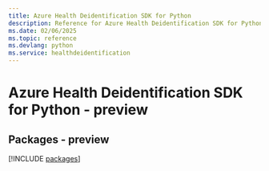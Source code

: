 ```yaml
---
title: Azure Health Deidentification SDK for Python
description: Reference for Azure Health Deidentification SDK for Python
ms.date: 02/06/2025
ms.topic: reference
ms.devlang: python
ms.service: healthdeidentification
---
```

# Azure Health Deidentification SDK for Python - preview
## Packages - preview
[!INCLUDE [packages](health-deidentification-index.md)]